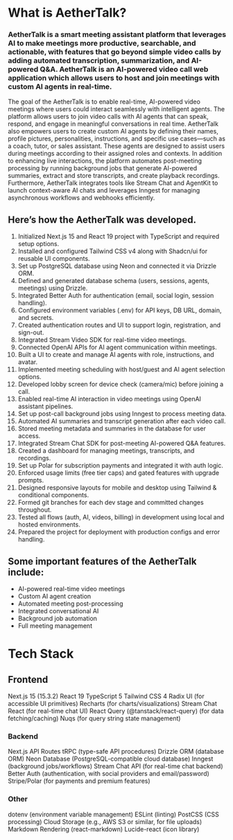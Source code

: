 
# What is AetherTalk?
### AetherTalk is a smart meeting assistant platform that leverages AI to make meetings more productive, searchable, and actionable, with features that go beyond simple video calls by adding automated transcription, summarization, and AI-powered Q&A. AetherTalk is an AI-powered video call web application which allows users to host and join meetings with custom AI agents in real-time.

The goal of the AetherTalk is to enable real-time, AI-powered video meetings where users could interact seamlessly with intelligent agents. The platform allows users to join video calls with AI agents that can speak, respond, and engage in meaningful conversations in real time. AetherTalk also empowers users to create custom AI agents by defining their names, profile pictures, personalities, instructions, and specific use cases—such as a coach, tutor, or sales assistant. These agents are designed to assist users during meetings according to their assigned roles and contexts. In addition to enhancing live interactions, the platform automates post-meeting processing by running background jobs that generate AI-powered summaries, extract and store transcripts, and create playback recordings. Furthermore, AetherTalk integrates tools like Stream Chat and AgentKit to launch context-aware AI chats and leverages Inngest for managing asynchronous workflows and webhooks efficiently.


## Here’s how the AetherTalk was developed.
1. Initialized Next.js 15 and React 19 project with TypeScript and required setup options.
2. Installed and configured Tailwind CSS v4 along with Shadcn/ui for reusable UI components.
3. Set up PostgreSQL database using Neon and connected it via Drizzle ORM.
4. Defined and generated database schema (users, sessions, agents, meetings) using Drizzle.
5. Integrated Better Auth for authentication (email, social login, session handling).
6. Configured environment variables (.env) for API keys, DB URL, domain, and secrets.
7. Created authentication routes and UI to support login, registration, and sign-out.
8. Integrated Stream Video SDK for real-time video meetings.
9. Connected OpenAI APIs for AI agent communication within meetings.
10. Built a UI to create and manage AI agents with role, instructions, and avatar.
11. Implemented meeting scheduling with host/guest and AI agent selection options.
12. Developed lobby screen for device check (camera/mic) before joining a call.
13. Enabled real-time AI interaction in video meetings using OpenAI assistant pipelines.
14. Set up post-call background jobs using Inngest to process meeting data.
15. Automated AI summaries and transcript generation after each video call.
16. Stored meeting metadata and summaries in the database for user access.
17. Integrated Stream Chat SDK for post-meeting AI-powered Q&A features.
18. Created a dashboard for managing meetings, transcripts, and recordings.
19. Set up Polar for subscription payments and integrated it with auth logic.
20. Enforced usage limits (free tier caps) and gated features with upgrade prompts.
21. Designed responsive layouts for mobile and desktop using Tailwind & conditional components.
22. Formed git branches for each dev stage and committed changes throughout.
24. Tested all flows (auth, AI, videos, billing) in development using local and hosted environments.
25. Prepared the project for deployment with production configs and error handling.


## Some important features of the AetherTalk include:
* AI-powered real-time video meetings
* Custom AI agent creation
* Automated meeting post-processing
* Integrated conversational AI
* Background job automation
* Full meeting management


# Tech Stack

## Frontend
Next.js 15 (15.3.2)
React 19
TypeScript 5
Tailwind CSS 4
Radix UI (for accessible UI primitives)
Recharts (for charts/visualizations)
Stream Chat React (for real-time chat UI)
React Query (@tanstack/react-query) (for data fetching/caching)
Nuqs (for query string state management)

### Backend
Next.js API Routes
tRPC (type-safe API procedures)
Drizzle ORM (database ORM)
Neon Database (PostgreSQL-compatible cloud database)
Inngest (background jobs/workflows)
Stream Chat API (for real-time chat backend)
Better Auth (authentication, with social providers and email/password)
Stripe/Polar (for payments and premium features)

### Other
dotenv (environment variable management)
ESLint (linting)
PostCSS (CSS processing)
Cloud Storage (e.g., AWS S3 or similar, for file uploads)
Markdown Rendering (react-markdown)
Lucide-react (icon library)
